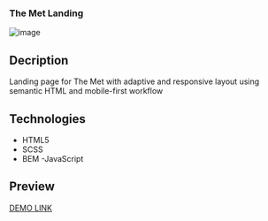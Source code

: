  ### The Met Landing
 
 ![image](https://user-images.githubusercontent.com/111063225/234197105-c7cb1113-5ce1-41a0-bdcb-d46e96221613.png)

## Decription
Landing page for The Met with adaptive and responsive layout using semantic HTML and mobile-first workflow

## Technologies
 - HTML5
 - SCSS
 - BEM
 -JavaScript

## Preview
[DEMO LINK](https://kuznetsova-anastasiia.github.io/met-landing/)

